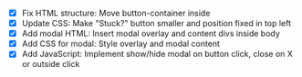 - [x] Fix HTML structure: Move button-container inside <body>
- [x] Update CSS: Make "Stuck?" button smaller and position fixed in top left
- [x] Add modal HTML: Insert modal overlay and content divs inside body
- [x] Add CSS for modal: Style overlay and modal content
- [x] Add JavaScript: Implement show/hide modal on button click, close on X or outside click
